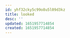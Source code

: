 ```yaml
---
id: yhf32cky5c99o8u5l09d3kz
title: looked
desc: ''
updated: 1651957714854
created: 1651957714854
---
```



